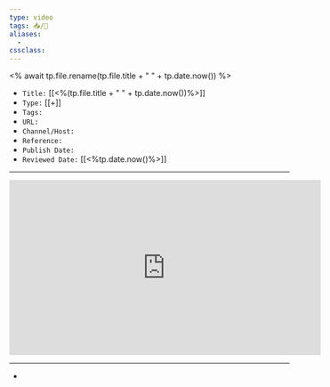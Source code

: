 ```yaml
---
type: video
tags: 📥️/🎥️
aliases: 
  - 
cssclass: 
---
```


<% await tp.file.rename(tp.file.title + " " + tp.date.now()) %>

- `Title:` [[<%(tp.file.title + " " + tp.date.now())%>]]
- `Type:` [[+]]
- `Tags:` 
- `URL:` 
- `Channel/Host:` 
- `Reference:` 
- `Publish Date:` 
- `Reviewed Date:` [[<%tp.date.now()%>]]

---

<center><iframe width="560" height="315" src="https://www.youtube.com/embed/" frameborder="0" allow="accelerometer; autoplay; encrypted-media; gyroscope; picture-in-picture" allowfullscreen></iframe></center>

---

- 
